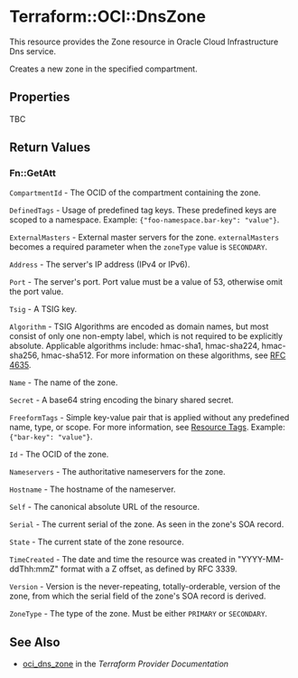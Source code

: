 # Terraform::OCI::DnsZone

This resource provides the Zone resource in Oracle Cloud Infrastructure Dns service.

Creates a new zone in the specified compartment.

## Properties

TBC

## Return Values

### Fn::GetAtt

`CompartmentId` - The OCID of the compartment containing the zone.

`DefinedTags` - Usage of predefined tag keys. These predefined keys are scoped to a namespace. Example: `{"foo-namespace.bar-key": "value"}`.

`ExternalMasters` - External master servers for the zone. `externalMasters` becomes a required parameter when the `zoneType` value is `SECONDARY`.

`Address` - The server's IP address (IPv4 or IPv6).

`Port` - The server's port. Port value must be a value of 53, otherwise omit the port value.

`Tsig` - A TSIG key.

`Algorithm` - TSIG Algorithms are encoded as domain names, but most consist of only one non-empty label, which is not required to be explicitly absolute. Applicable algorithms include: hmac-sha1, hmac-sha224, hmac-sha256, hmac-sha512. For more information on these algorithms, see [RFC 4635](https://tools.ietf.org/html/rfc4635#section-2).

`Name` - The name of the zone.

`Secret` - A base64 string encoding the binary shared secret.

`FreeformTags` - Simple key-value pair that is applied without any predefined name, type, or scope. For more information, see [Resource Tags](https://docs.cloud.oracle.com/iaas/Content/General/Concepts/resourcetags.htm). Example: `{"bar-key": "value"}`.

`Id` - The OCID of the zone.

`Nameservers` - The authoritative nameservers for the zone.

`Hostname` - The hostname of the nameserver.

`Self` - The canonical absolute URL of the resource.

`Serial` - The current serial of the zone. As seen in the zone's SOA record.

`State` - The current state of the zone resource.

`TimeCreated` - The date and time the resource was created in "YYYY-MM-ddThh:mmZ" format with a Z offset, as defined by RFC 3339.

`Version` - Version is the never-repeating, totally-orderable, version of the zone, from which the serial field of the zone's SOA record is derived.

`ZoneType` - The type of the zone. Must be either `PRIMARY` or `SECONDARY`.

## See Also

* [oci_dns_zone](https://www.terraform.io/docs/providers/oci/r/dns_zone.html) in the _Terraform Provider Documentation_